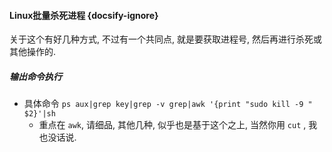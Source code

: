 #### Linux批量杀死进程 {docsify-ignore}

关于这个有好几种方式, 不过有一个共同点, 就是要获取进程号, 然后再进行杀死或其他操作的.

##### 输出命令执行
* 具体命令 `ps aux|grep key|grep -v grep|awk '{print "sudo kill -9 " $2}'|sh`
   * 重点在 `awk`, 请细品, 其他几种, 似乎也是基于这个之上, 当然你用 `cut` , 我也没话说.